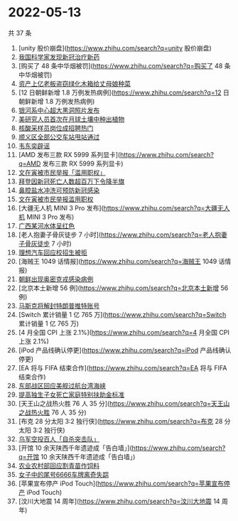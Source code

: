 # 2022-05-13

共 37 条

<!-- BEGIN ZHIHUSEARCH -->
<!-- 最后更新时间 Fri May 13 2022 16:09:50 GMT+0800 (China Standard Time) -->
1. [unity 股价崩盘](https://www.zhihu.com/search?q=unity 股价崩盘)
1. [我国科学家发现新冠治疗新药](https://www.zhihu.com/search?q=我国科学家发现新冠治疗新药)
1. [购买了 48 条中华烟被罚](https://www.zhihu.com/search?q=购买了 48 条中华烟被罚)
1. [资产上亿老板盗窃绿化木箱给丈母娘种菜](https://www.zhihu.com/search?q=资产上亿老板盗窃绿化木箱给丈母娘种菜)
1. [12 日朝鲜新增 1.8 万例发热病例](https://www.zhihu.com/search?q=12 日朝鲜新增 1.8 万例发热病例)
1. [银河系中心超大黑洞照片发布](https://www.zhihu.com/search?q=银河系中心超大黑洞照片发布)
1. [美研究人员首次在月球土壤中种出植物](https://www.zhihu.com/search?q=美研究人员首次在月球土壤中种出植物)
1. [核酸采样员岗位成招聘热门](https://www.zhihu.com/search?q=核酸采样员岗位成招聘热门)
1. [顺义区全部公交车站甩站通过](https://www.zhihu.com/search?q=顺义区全部公交车站甩站通过)
1. [韦东奕辟谣](https://www.zhihu.com/search?q=韦东奕辟谣)
1. [AMD 发布三款 RX 5999 系列显卡](https://www.zhihu.com/search?q=AMD 发布三款 RX 5999 系列显卡)
1. [文在寅被市民举报「滥用职权」](https://www.zhihu.com/search?q=文在寅被市民举报「滥用职权」)
1. [拜登因新冠死亡人数超百万下令降半旗](https://www.zhihu.com/search?q=拜登因新冠死亡人数超百万下令降半旗)
1. [鼻腔盐水冲洗可预防新冠感染](https://www.zhihu.com/search?q=鼻腔盐水冲洗可预防新冠感染)
1. [文在寅被市民举报滥用职权](https://www.zhihu.com/search?q=文在寅被市民举报滥用职权)
1. [大疆无人机 MINI 3 Pro 发布](https://www.zhihu.com/search?q=大疆无人机 MINI 3 Pro 发布)
1. [广西某河水体呈红色](https://www.zhihu.com/search?q=广西某河水体呈红色)
1. [老人抱妻子骨灰徒步 7 小时](https://www.zhihu.com/search?q=老人抱妻子骨灰徒步 7 小时)
1. [理想汽车回应校招生被拒](https://www.zhihu.com/search?q=理想汽车回应校招生被拒)
1. [海贼王 1049 话情报](https://www.zhihu.com/search?q=海贼王 1049 话情报)
1. [朝鲜出现奥密克戎感染病例](https://www.zhihu.com/search?q=朝鲜出现奥密克戎感染病例)
1. [北京本土新增 56 例](https://www.zhihu.com/search?q=北京本土新增 56 例)
1. [马斯克将解封特朗普推特账号](https://www.zhihu.com/search?q=马斯克将解封特朗普推特账号)
1. [Switch 累计销量 1 亿 765 万](https://www.zhihu.com/search?q=Switch 累计销量 1 亿 765 万)
1. [4 月全国 CPI 上涨 2.1%](https://www.zhihu.com/search?q=4 月全国 CPI 上涨 2.1%)
1. [iPod 产品线确认停更](https://www.zhihu.com/search?q=iPod 产品线确认停更)
1. [EA 将与 FIFA 结束合作](https://www.zhihu.com/search?q=EA 将与 FIFA 结束合作)
1. [东部战区回应美舰过航台湾海峡](https://www.zhihu.com/search?q=东部战区回应美舰过航台湾海峡)
1. [提高独生子女死亡家庭特别扶助金标准](https://www.zhihu.com/search?q=提高独生子女死亡家庭特别扶助金标准)
1. [天王山之战热火胜 76 人 35 分](https://www.zhihu.com/search?q=天王山之战热火胜 76 人 35 分)
1. [布克 28 分太阳 3:2 独行侠](https://www.zhihu.com/search?q=布克 28 分太阳 3:2 独行侠)
1. [乌军空投百人「自杀突击队」](https://www.zhihu.com/search?q=乌军空投百人「自杀突击队」)
1. [开馆 10 余天陕西千年遗迹成「告白墙」](https://www.zhihu.com/search?q=开馆 10 余天陕西千年遗迹成「告白墙」)
1. [农业农村部回应割青苗作饲料](https://www.zhihu.com/search?q=农业农村部回应割青苗作饲料)
1. [女子中的尾号6666车牌离奇失踪](https://www.zhihu.com/search?q=女子中的尾号6666车牌离奇失踪)
1. [苹果宣布停产 iPod Touch](https://www.zhihu.com/search?q=苹果宣布停产 iPod Touch)
1. [汶川大地震 14 周年](https://www.zhihu.com/search?q=汶川大地震 14 周年)
<!-- END ZHIHUSEARCH -->
